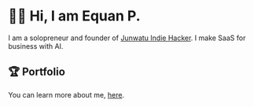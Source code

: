 # 👋🏼 Hi, I am Equan P.

I am a solopreneur and founder of [Junwatu Indie Hacker](https://junwatu.com). I make SaaS for business with AI.

## 🏆  Portfolio

You can learn more about me, [here](https://www.junwatu.com/about).
